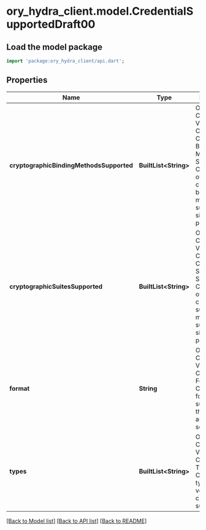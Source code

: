 # ory_hydra_client.model.CredentialSupportedDraft00

## Load the model package
```dart
import 'package:ory_hydra_client/api.dart';
```

## Properties
Name | Type | Description | Notes
------------ | ------------- | ------------- | -------------
**cryptographicBindingMethodsSupported** | **BuiltList&lt;String&gt;** | OpenID Connect Verifiable Credentials Cryptographic Binding Methods Supported  Contains a list of cryptographic binding methods supported for signing the proof. | [optional] 
**cryptographicSuitesSupported** | **BuiltList&lt;String&gt;** | OpenID Connect Verifiable Credentials Cryptographic Suites Supported  Contains a list of cryptographic suites methods supported for signing the proof. | [optional] 
**format** | **String** | OpenID Connect Verifiable Credentials Format  Contains the format that is supported by this authorization server. | [optional] 
**types** | **BuiltList&lt;String&gt;** | OpenID Connect Verifiable Credentials Types  Contains the types of verifiable credentials supported. | [optional] 

[[Back to Model list]](../README.md#documentation-for-models) [[Back to API list]](../README.md#documentation-for-api-endpoints) [[Back to README]](../README.md)


